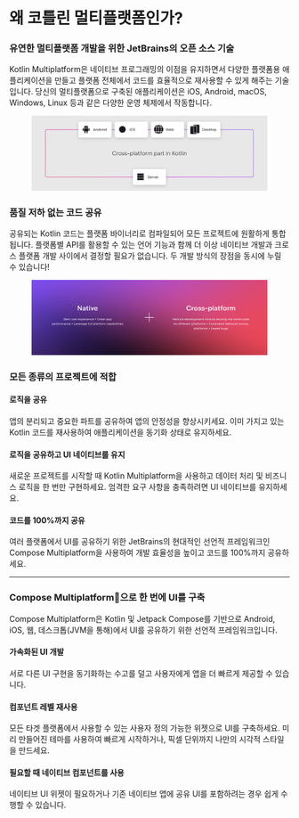 # 왜 코틀린 멀티플랫폼인가?

### 유연한 멀티플랫폼 개발을 위한 JetBrains의 오픈 소스 기술

Kotlin Multiplatform은 네이티브 프로그래밍의 이점을 유지하면서 다양한 플랫폼용 애플리케이션을 만들고 플랫폼 전체에서 코드를 효율적으로 재사용할 수 있게 해주는 기술입니다. 당신의 멀티플랫폼으로 구축된 애플리케이션은 iOS, Android, macOS, Windows, Linux 등과 같은 다양한 운영 체제에서 작동합니다.

<figure><img src="../.gitbook/assets/SCR-20240623-rqgn.png" alt=""><figcaption></figcaption></figure>

### 품질 저하 없는 코드 공유

공유되는 Kotlin 코드는 플랫폼 바이너리로 컴파일되어 모든 프로젝트에 원활하게 통합됩니다. 플랫폼별 API를 활용할 수 있는 언어 기능과 함께 더 이상 네이티브 개발과 크로스 플랫폼 개발 사이에서 결정할 필요가 없습니다. 두 개발 방식의 장점을 동시에 누릴 수 있습니다!

<figure><img src="../.gitbook/assets/SCR-20240623-rqme.png" alt=""><figcaption></figcaption></figure>

### 모든 종류의 프로젝트에 적합

#### 로직을 공유

앱의 분리되고 중요한 파트를 공유하여 앱의 안정성을 향상시키세요. 이미 가지고 있는 Kotlin 코드를 재사용하여 애플리케이션을 동기화 상태로 유지하세요.

#### 로직을 공유하고 UI 네이티브를 유지

새로운 프로젝트를 시작할 때 Kotlin Multiplatform을 사용하고 데이터 처리 및 비즈니스 로직을 한 번만 구현하세요. 엄격한 요구 사항을 충족하려면 UI 네이티브를 유지하세요.

#### 코드를 100%까지 공유

여러 플랫폼에서 UI를 공유하기 위한 JetBrains의 현대적인 선언적 프레임워크인 Compose Multiplatform을 사용하여 개발 효율성을 높이고 코드를 100%까지 공유하세요.

***

### Compose Multiplatform으로 한 번에 UI를 구축

Compose Multiplatform은 Kotlin 및 Jetpack Compose를 기반으로 Android, iOS, 웹, 데스크톱(JVM을 통해)에서 UI를 공유하기 위한 선언적 프레임워크입니다.

#### 가속화된 UI 개발

서로 다른 UI 구현을 동기화하는 수고를 덜고 사용자에게 앱을 더 빠르게 제공할 수 있습니다.

#### 컴포넌트 레벨 재사용

모든 타겟 플랫폼에서 사용할 수 있는 사용자 정의 가능한 위젯으로 UI를 구축하세요. 미리 만들어진 테마를 사용하여 빠르게 시작하거나, 픽셀 단위까지 나만의 시각적 스타일을 만드세요.

#### 필요할 때 네이티브 컴포넌트를 사용

네이티브 UI 위젯이 필요하거나 기존 네이티브 앱에 공유 UI를 포함하려는 경우 쉽게 수행할 수 있습니다.

